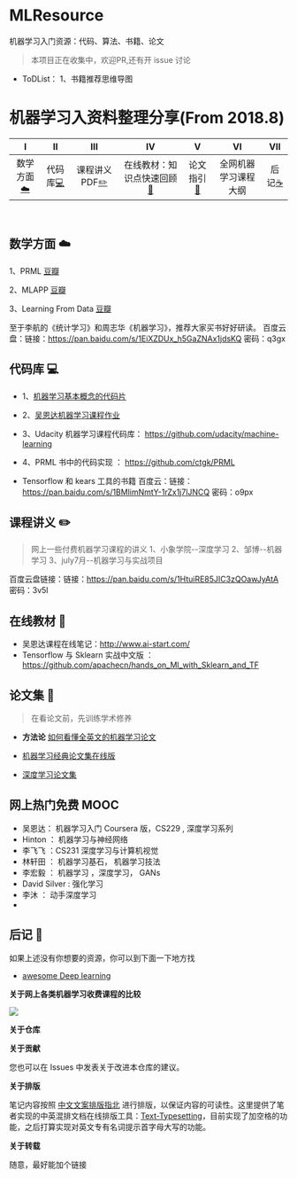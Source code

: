 # MLResource
机器学习入门资源：代码、算法、书籍、论文
> 本项目正在收集中，欢迎PR,还有开 issue 讨论
* ToDList： 1、书籍推荐思维导图 


# 机器学习入资料整理分享(From 2018.8)

| Ⅰ | Ⅱ | Ⅲ | Ⅳ | Ⅴ | Ⅵ | Ⅶ |
| :--------: | :---------: | :---------: | :---------: | :---------: | :---------:| :---------: |
|数学方面[:cloud:](#网络-cloud) |代码库[:computer:](#代码库-computer)| 课程讲义PDF[:pencil2:](#数据结构与算法-pencil2)| 在线教材：知识点快速回顾[:couple:](#面向对象-couple) |论文指引[:floppy_disk:](#数据库-floppy_disk)| 全网机器学习课程大纲 | 后记[:coffee:](#java-coffee)|
</br>


## 数学方面 :cloud:
1、PRML [豆瓣](https://book.douban.com/subject/2061116/)

2、MLAPP [豆瓣](https://book.douban.com/subject/10758624/)

3、Learning From Data [豆瓣](https://book.douban.com/subject/11026330/)

至于李航的《统计学习》和周志华《机器学习》，推荐大家买书好好研读。
百度云盘：链接：https://pan.baidu.com/s/1EiXZDUx_h5GaZNAx1jdsKQ 密码：q3gx



## 代码库 :computer:
* 1、[机器学习基本概念的代码片](https://github.com/lawlite19/MachineLearning_Python)
* 2、[吴恩达机器学习课程作业](https://github.com/lawlite19/MachineLearningEx)
* 3、Udacity 机器学习课程代码库： https://github.com/udacity/machine-learning 
* 4、PRML 书中的代码实现 ： https://github.com/ctgk/PRML

* Tensorflow 和 kears 工具的书籍
百度云：链接：https://pan.baidu.com/s/1BMlimNmtY-1rZx1j7lJNCQ 密码：o9px

## 课程讲义 :pencil2:
> 网上一些付费机器学习课程的讲义
1、小象学院--深度学习
2、邹博--机器学习
3、july7月--机器学习与实战项目

百度云盘链接：链接：https://pan.baidu.com/s/1HtuiRE85JIC3zQOawJyAtA 密码：3v5l

## 在线教材 :couple:

* 吴恩达课程在线笔记：http://www.ai-start.com/
* Tensorflow 与 Sklearn 实战中文版 ： https://github.com/apachecn/hands_on_Ml_with_Sklearn_and_TF


## 论文集 :floppy_disk:
> 在看论文前，先训练学术修养

* **方法论** [如何看懂全英文的机器学习论文](https://www.bilibili.com/video/av18769354?from=search&seid=7337265581162067340)


* [机器学习经典论文集在线版](https://github.com/ZzXxL1994/Machine-Learning-Papers)
* [深度学习论文集](https://github.com/floodsung/Deep-Learning-Papers-Reading-Roadmap)


## 网上热门免费 MOOC 
* 吴恩达： 机器学习入门 Coursera 版，CS229 , 深度学习系列
* Hinton ： 机器学习与神经网络
* 李飞飞 ：CS231 深度学习与计算机视觉
* 林轩田 ： 机器学习基石， 机器学习技法
* 李宏毅 ： 机器学习 ，深度学习， GANs
* David Silver : 强化学习
* 李沐 ： 动手深度学习
* 

## 后记 :memo:

如果上述没有你想要的资源，你可以到下面一下地方找
* [awesome Deep learning](https://github.com/ChristosChristofidis/awesome-deep-learning )

**关于网上各类机器学习收费课程的比较**

![](https://github.com/Alex1996a/MLResource/blob/master/%E6%9C%AA%E5%91%BD%E5%90%8D%E6%96%87%E4%BB%B6.png)


**关于仓库**



**关于贡献**


您也可以在 Issues 中发表关于改进本仓库的建议。



**关于排版**

笔记内容按照 [中文文案排版指北](http://mazhuang.org/wiki/chinese-copywriting-guidelines/#%E4%B8%8D%E8%A6%81%E4%BD%BF%E7%94%A8%E4%B8%8D%E5%9C%B0%E9%81%93%E7%9A%84%E7%BC%A9%E5%86%99) 进行排版，以保证内容的可读性。这里提供了笔者实现的中英混排文档在线排版工具：[Text-Typesetting](https://github.com/CyC2018/Markdown-Typesetting)，目前实现了加空格的功能，之后打算实现对英文专有名词提示首字母大写的功能。

**关于转载**

随意，最好能加个链接

